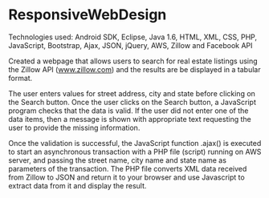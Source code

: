 # ResponsiveWebDesign
Technologies used: Android SDK, Eclipse, Java 1.6, HTML, XML, CSS, PHP, JavaScript, Bootstrap, Ajax, JSON, jQuery, AWS, Zillow and Facebook API

Created a webpage that allows users to search for real estate listings using the Zillow API (www.zillow.com) and the results are be displayed in a tabular format.

The user enters values for street address, city and state before clicking on the Search button. Once the user clicks on the Search button, a JavaScript program checks that the data is valid. If the user did not enter one of the data items, then a message is shown with appropriate text requesting the user to provide the missing information. 

Once the validation is successful, the JavaScript function .ajax() is executed to start an asynchronous transaction with a PHP file (script) running on AWS server, and passing the street name, city name and state name as parameters of the transaction. 
The PHP file converts XML data received from Zillow to JSON and return it to your browser and use Javascript to extract data from it and display the result.
